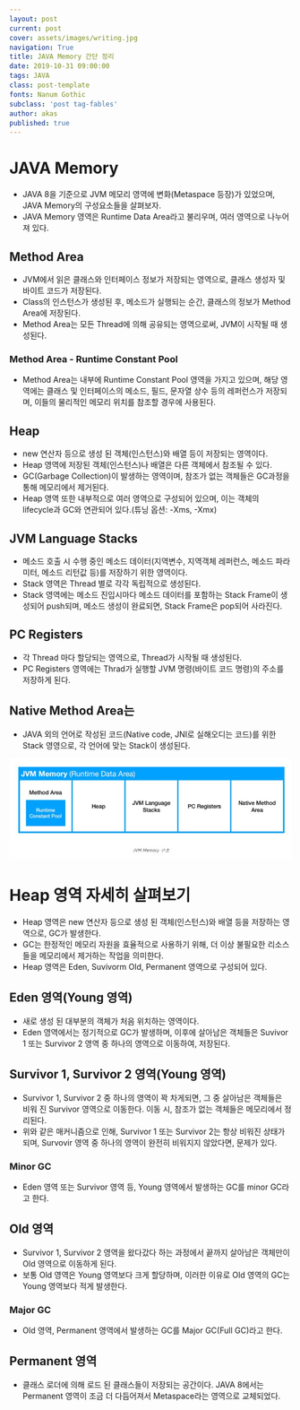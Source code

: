```yaml
---
layout: post
current: post
cover: assets/images/writing.jpg
navigation: True
title: JAVA Memory 간단 정리
date: 2019-10-31 09:00:00
tags: JAVA
class: post-template
fonts: Nanum Gothic
subclass: 'post tag-fables'
author: akas
published: true
---
```


# JAVA Memory
- JAVA 8을 기준으로 JVM 메모리 영역에 변화(Metaspace 등장)가 있었으며, JAVA Memory의 구성요소들을 살펴보자.
- JAVA Memory 영역은 Runtime Data Area라고 불리우며, 여러 영역으로 나누어져 있다.

## Method Area
- JVM에서 읽은 클래스와 인터페이스 정보가 저장되는 영역으로, 클래스 생성자 및 바이트 코드가 저장된다.
- Class의 인스턴스가 생성된 후, 메소드가 실행되는 순간, 클래스의 정보가 Method Area에 저장된다.
- Method Area는 모든 Thread에 의해 공유되는 영역으로써, JVM이 시작될 때 생성된다.

### Method Area - Runtime Constant Pool
- Method Area는 내부에 Runtime Constant Pool 영역을 가지고 있으며, 해당 영역에는 클래스 및 인터페이스의 메소드, 필드, 문자열 상수 등의 레퍼런스가 저장되며, 이들의 물리적인 메모리 위치를 참조할 경우에 사용된다.

## Heap
- new 연산자 등으로 생성 된 객체(인스턴스)와 배열 등이 저장되는 영역이다.
- Heap 영역에 저장된 객체(인스턴스)나 배열은 다른 객체에서 참조될 수 있다.
- GC(Garbage Collection)이 발생하는 영역이며, 참조가 없는 객체들은 GC과정을 통해 메모리에서 제거된다.
- Heap 영역 또한 내부적으로 여러 영역으로 구성되어 있으며, 이는 객체의 lifecycle과 GC와 연관되어 있다.(튜닝 옵션: -Xms, -Xmx)

## JVM Language Stacks
- 메소드 호출 시 수행 중인 메소드 데이터(지역변수, 지역객체 레퍼런스, 메소드 파라미터, 메소드 리턴값 등)를 저장하기 위한 영역이다.
- Stack 영역은 Thread 별로 각각 독립적으로 생성된다.
- Stack 영역에는 메소드 진입시마다 메소드 데이터를 포함하는 Stack Frame이 생성되어 push되며, 메소드 생성이 완료되면, Stack Frame은 pop되어 사라진다.

## PC Registers
- 각 Thread 마다 할당되는 영역으로, Thread가 시작될 때 생성된다.
- PC Registers 영역에는 Thrad가 실행할 JVM 명령(바이트 코드 명령)의 주소를 저장하게 된다.

## Native Method Area는
- JAVA 외의 언어로 작성된 코드(Native code, JNI로 실해오디는 코드)를 위한 Stack 영영으로, 각 언어에 맞는 Stack이 생성된다.

![JVM 메모리 구조](/assets/images/JVM_memory.jpg "JVM Memory 구조")


# Heap 영역 자세히 살펴보기
- Heap 영역은 new 연산자 등으로 생성 된 객체(인스턴스)와 배열 등을 저장하는 영역으로, GC가 발생한다.
- GC는 한정적인 메모리 자원을 효율적으로 사용하기 위해, 더 이상 불필요한 리소스들을 메모리에서 제거하는 작업을 의미한다.
- Heap 영역은 Eden, Suvivorm Old, Permanent 영역으로 구성되어 있다.

## Eden 영역(Young 영역)
- 새로 생성 된 대부분의 객체가 처음 위치하는 영역이다.
- Eden 영역에서는 정기적으로 GC가 발생하며, 이후에 살아남은 객체들은 Suvivor 1 또는 Survivor 2 영역 중 하나의 영역으로 이동하여, 저장된다.

## Survivor 1, Survivor 2 영역(Young 영역)
- Survivor 1, Survivor 2 중 하나의 영역이 꽉 차게되면, 그 중 살아남은 객체들은 비워 진 Survivor 영역으로 이동한다. 이동 시, 참조가 없는 객체들은 메모리에서 정리된다.
- 위와 같은 매커니즘으로 인해, Survivor 1 또는 Survivor 2는 항상 비워진 상태가 되며, Survovir 영역 중 하나의 영역이 완전히 비워지지 않았다면, 문제가 있다.

### Minor GC
- Eden 영역 또는 Survivor 영역 등, Young 영역에서 발생하는 GC를 minor GC라고 한다.

## Old 영역
- Survivor 1, Survivor 2 영역을 왔다갔다 하는 과정에서 끝까지 살아남은 객체만이 Old 영역으로 이동하게 된다.
- 보통 Old 영역은 Young 영역보다 크게 할당하며, 이러한 이유로 Old 영역의 GC는 Young 영역보다 적게 발생한다.

### Major GC
- Old 영역, Permanent 영역에서 발생하는 GC를 Major GC(Full GC)라고 한다.

## Permanent 영역
- 클래스 로더에 의해 로드 된 클래스들이 저장되는 공간이다. JAVA 8에서는 Permanent 영역이 조금 더 다듬어져서 Metaspace라는 영역으로 교체되었다.
